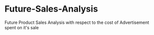 # Future-Sales-Analysis
Future Product Sales Analysis with respect to the cost of Advertisement spent on it's sale
